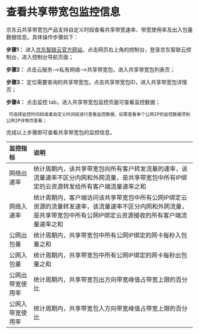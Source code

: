 # 查看共享带宽包监控信息

京东云共享带宽包产品支持自定义时段查看共享带宽速率、带宽使用率及出入包量数据信息。具体操作步骤如下：


**步骤1：** 进入[京东智联云官方网站](https://www.jdcloud.com/)，点击网页右上角的控制台，登录京东智联云控制台，进入控制台导航页面；

**步骤2：** 点击云服务-->私有网络-->共享带宽包，进入共享带宽包列表页；

**步骤3：** 定位需要查询的共享带宽包，点击共享带宽包ID，进入共享带宽包详情页；

**步骤4：** 点击监控 tab，进入共享带宽包监控页面可查看监控数据；


```
 可选择监控时间段或者自定义时间段进行查看监控数据，如需查看单个公网IP的监控数据须到公网IP详情页查看；
 ```
 
完成以上步骤即可查看共享带宽包的监控信息。

 | 监控指标	| 说明	|
| :----- | :----- |
|网络出速率	|统计周期内，该共享带宽包向所有客户转发流量的速率，该流量速率不区分内网和外网流量，是共享带宽包中所有IP绑定的云资源转发给所有客户端流量速率之和|
|网络入速率	|统计周期内，客户端访问该共享带宽包中所有公网IP绑定云资源的流量转发速率，该流量速率不区分内网和外网流量，是共享带宽包中所有公网IP绑定云资源接收的所有客户端流量速率之和|
|公网出包量	|统计周期内，共享带宽包中所有公网IP绑定的网卡每秒入包量之和|
|公网入包量	|统计周期内，共享带宽包中所有公网IP绑定的网卡每秒出包量之和|
|公网出带宽使用率 |统计周期内，共享带宽包出方向带宽峰值占带宽上限的百分比 |
|公网入带宽使用率 |统计周期内，共享带宽包入方向带宽峰值占带宽上限的百分比 |


